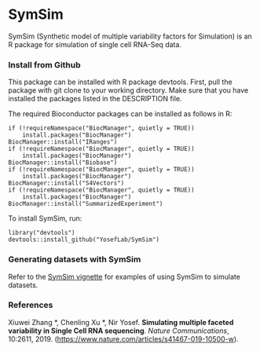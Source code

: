 # SymSim
SymSim (Synthetic model of multiple variability factors for Simulation) is an R package for simulation of single cell RNA-Seq data. 

### Install from Github
This package can be installed with R package devtools. First, pull the package with git clone to your working directory. Make sure that you have installed the packages listed in the DESCRIPTION file.

The required Bioconductor packages can be installed as follows in R:
```
if (!requireNamespace("BiocManager", quietly = TRUE))
    install.packages("BiocManager")
BiocManager::install("IRanges")
if (!requireNamespace("BiocManager", quietly = TRUE))
    install.packages("BiocManager")
BiocManager::install("Biobase")
if (!requireNamespace("BiocManager", quietly = TRUE))
    install.packages("BiocManager")
BiocManager::install("S4Vectors")
if (!requireNamespace("BiocManager", quietly = TRUE))
    install.packages("BiocManager")
BiocManager::install("SummarizedExperiment")
```
To install SymSim, run:
```{r}
library("devtools")
devtools::install_github("YosefLab/SymSim")
```

### Generating datasets with SymSim

Refer to the [SymSim vignette](https://github.com/YosefLab/SymSim/blob/master/vignettes/SymSimTutorial.Rmd) for examples of using SymSim to simulate datasets.

### References

Xiuwei Zhang &ast;, Chenling Xu &ast;, Nir Yosef. **Simulating multiple faceted variability in Single Cell RNA sequencing**. _Nature Communications_, 10:2611, 2019. (https://www.nature.com/articles/s41467-019-10500-w).
